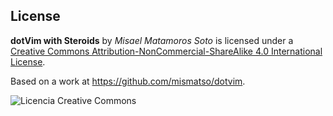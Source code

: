 ## License

**dotVim with Steroids** by *Misael Matamoros Soto* is licensed under a [Creative Commons Attribution-NonCommercial-ShareAlike 4.0 International License](http://creativecommons.org/licenses/by-nc-sa/4.0/).

Based on a work at https://github.com/mismatso/dotvim.

![Licencia Creative Commons](https://i.creativecommons.org/l/by-nc-sa/4.0/88x31.png) 
